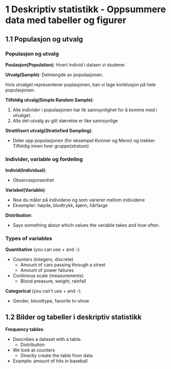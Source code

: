 
# 1 Deskriptiv statistikk - Oppsummere data med tabeller og figurer 

## 1.1 Populasjon og utvalg

### Populasjon og utvalg

**Poulasjon(Population)**: Hvert individ i dataen vi studerer.

**Utvalg(Sample)**: Delmengde av populasjonen. 

Hvis utvalget representerer poplasjonen, kan vi lage konklusjon på hele populasjonen.

**Tilfeldig utvalg(Simple Random Sample)**:

1. Alle individer i populasjonen har lik sannsynlighet for å komme med i utvalget.
2. Alle del-utvalg av gitt størrelse er like sannsynlige

**Stratifisert utvalg(Stratisfied Sampling)**:

- Deler opp populasjonen (for eksempel Kvinner og Menn) og trekker Tilfeldig
    innen hver gruppe(stratum)

### Individer, variable og fordeling

**Individ(Individual)**:
- Observasjonsenhet

**Variabel(Variable)**:
- Noe du måler på individene og som varierer mellom individene
- Eksempler: høyde, blodtrykk, kjønn, hårfarge


**Distribution**:
- Says something about which values the variable takes and how often.

### Types of variables

**Quantitative** (you can use + and -):
- Counters (integers, discrete)
    - Amount of cars passing through a street
    - Amount of power failures
- Continious scale (measurements)
    - Blood preasure, weight, rainfall

**Categorical** (you can't use + and -):
- Gender, bloodtype, favorite tv-show

## 1.2 Bilder og tabeller i deskriptiv statistikk

**Frequency tables**:
- Describes a dataset with a table.
    - Distribution
- We look at counters 
    - Directly create the table from data
- Example: amount of hits in baseball

